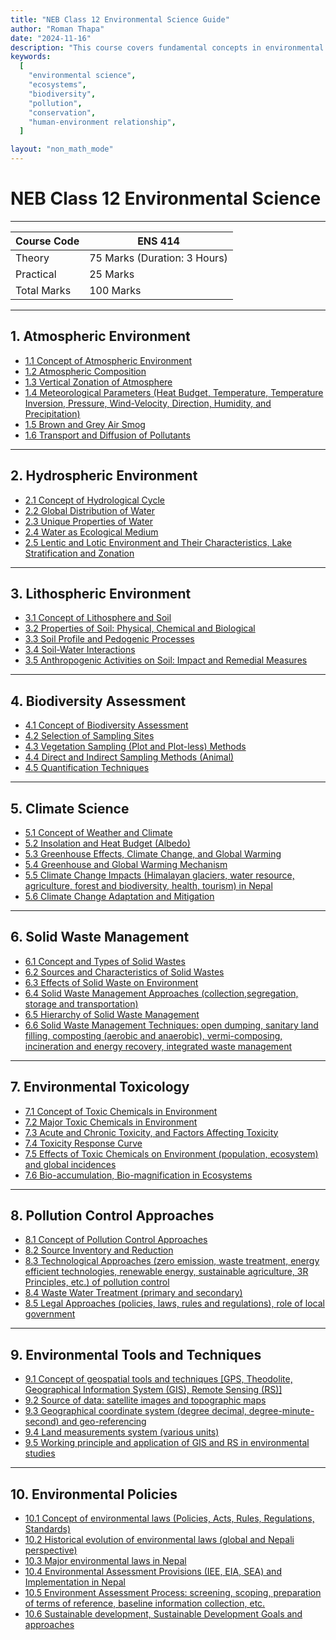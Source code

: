 ```yaml
---
title: "NEB Class 12 Environmental Science Guide"
author: "Roman Thapa"
date: "2024-11-16"
description: "This course covers fundamental concepts in environmental science, including the relationship between humans and the environment, ecosystems, biodiversity, pollution, and conservation efforts."
keywords:
  [
    "environmental science",
    "ecosystems",
    "biodiversity",
    "pollution",
    "conservation",
    "human-environment relationship",
  ]

layout: "non_math_mode"
---
```


# NEB Class 12 Environmental Science

---

| Course Code | ENS 414                      |
| ----------- | ---------------------------- |
| Theory      | 75 Marks (Duration: 3 Hours) |
| Practical   | 25 Marks                     |
| Total Marks | 100 Marks                    |

---

## 1. Atmospheric Environment

- [1.1 Concept of Atmospheric Environment](./atmospheric-environment/concept-of-atmospheric-environment/)
- [1.2 Atmospheric Composition](./atmospheric-environment/atmospheric-composition/)
- [1.3 Vertical Zonation of Atmosphere](./atmospheric-environment/vertical-zonation-of-atmosphere/)
- [1.4 Meteorological Parameters (Heat Budget, Temperature, Temperature Inversion, Pressure, Wind-Velocity, Direction, Humidity, and Precipitation)](./atmospheric-environment/meteorological-parameters/)
- [1.5 Brown and Grey Air Smog](./atmospheric-environment/brown-and-grey-air-smog/)
- [1.6 Transport and Diffusion of Pollutants](./atmospheric-environment/transport-and-diffusion-of-pollutants/)

---

## 2. Hydrospheric Environment

- [2.1 Concept of Hydrological Cycle](./hydrospheric-environment/concept-of-hydrological-cycle/)
- [2.2 Global Distribution of Water](./hydrospheric-environment/global-distribution-of-water/)
- [2.3 Unique Properties of Water](./hydrospheric-environment/unique-properties-of-water/)
- [2.4 Water as Ecological Medium](./hydrospheric-environment/water-as-ecological-medium/)
- [2.5 Lentic and Lotic Environment and Their Characteristics, Lake Stratification and Zonation](./hydrospheric-environment/lentic-and-lotic-environment/)

---

## 3. Lithospheric Environment

- [3.1 Concept of Lithosphere and Soil](./lithospheric-environment/concept-of-lithosphere-and-soil/)
- [3.2 Properties of Soil: Physical, Chemical and Biological](./lithospheric-environment/properties-of-soil/)
- [3.3 Soil Profile and Pedogenic Processes](./lithospheric-environment/soil-profile-and-pedogenic-processes/)
- [3.4 Soil-Water Interactions](./lithospheric-environment/soil-water-interactions/)
- [3.5 Anthropogenic Activities on Soil: Impact and Remedial Measures](./lithospheric-environment/anthropogenic-activities-on-soil/)

---

## 4. Biodiversity Assessment

- [4.1 Concept of Biodiversity Assessment](./biodiversity-assessment/concept-of-biodiversity-assessment/)
- [4.2 Selection of Sampling Sites](./biodiversity-assessment/selection-of-sampling-sites/)
- [4.3 Vegetation Sampling (Plot and Plot-less) Methods](./biodiversity-assessment/vegetation-sampling-methods/)
- [4.4 Direct and Indirect Sampling Methods (Animal)](./biodiversity-assessment/direct-indirect-sampling-methods/)
- [4.5 Quantification Techniques](./biodiversity-assessment/quantification-techniques/)

---

## 5. Climate Science

- [5.1 Concept of Weather and Climate](./climate-science/concept-of-weather-and-climate/)
- [5.2 Insolation and Heat Budget (Albedo)](./climate-science/insolation-and-heat-budget/)
- [5.3 Greenhouse Effects, Climate Change, and Global Warming](./climate-science/greenhouse-effects-climate-change-global-warming/)
- [5.4 Greenhouse and Global Warming Mechanism](./climate-science/greenhouse-and-global-warming-mechanism/)
- [5.5 Climate Change Impacts (Himalayan glaciers, water resource, agriculture, forest and biodiversity, health, tourism) in Nepal](./climate-science/climate-change-impacts-in-nepal/)
- [5.6 Climate Change Adaptation and Mitigation](./climate-science/climate-change-adaptation-and-mitigation/)

---

## 6. Solid Waste Management

- [6.1 Concept and Types of Solid Wastes](./solid-waste-management/concept-and-types/)
- [6.2 Sources and Characteristics of Solid Wastes](./solid-waste-management/sources-and-characteristics/)
- [6.3 Effects of Solid Waste on Environment](./solid-waste-management/effects-on-environment/)
- [6.4 Solid Waste Management Approaches (collection,segregation, storage and transportation)](./solid-waste-management/management-approaches/)
- [6.5 Hierarchy of Solid Waste Management](./solid-waste-management/hierarchy/)
- [6.6 Solid Waste Management Techniques: open dumping, sanitary land filling, composting (aerobic and anaerobic), vermi-composing, incineration and energy recovery, integrated waste management ](./solid-waste-management/management-techniques/)

---

## 7. Environmental Toxicology

- [7.1 Concept of Toxic Chemicals in Environment](./environmental-toxicology/toxic-chemicals/)
- [7.2 Major Toxic Chemicals in Environment](./environmental-toxicology/major-toxic-chemicals/)
- [7.3 Acute and Chronic Toxicity, and Factors Affecting Toxicity](./environmental-toxicology/toxicity-types-factors/)
- [7.4 Toxicity Response Curve](./environmental-toxicology/toxicity-response-curve/)
- [7.5 Effects of Toxic Chemicals on Environment (population, ecosystem) and global incidences](./environmental-toxicology/effects-on-environment/)
- [7.6 Bio-accumulation, Bio-magnification in Ecosystems](./environmental-toxicology/bioaccumulation-biomagnification/)

---

## 8. Pollution Control Approaches

- [8.1 Concept of Pollution Control Approaches](./pollution-control-approaches/concept/)
- [8.2 Source Inventory and Reduction](./pollution-control-approaches/source-inventory-reduction/)
- [8.3 Technological Approaches (zero emission, waste treatment, energy efficient technologies, renewable energy, sustainable agriculture, 3R Principles, etc.) of pollution control](./pollution-control-approaches/technological-approaches/)
- [8.4 Waste Water Treatment (primary and secondary)](./pollution-control-approaches/waste-water-treatment/)
- [8.5 Legal Approaches (policies, laws, rules and regulations), role of local government](./pollution-control-approaches/legal-approaches/)

---

## 9. Environmental Tools and Techniques

- [9.1 Concept of geospatial tools and techniques [GPS, Theodolite, Geographical Information System (GIS), Remote Sensing (RS)]](./environmental-tools-techniques/concept/)
- [9.2 Source of data: satellite images and topographic maps](./environmental-tools-techniques/source-of-data/)
- [9.3 Geographical coordinate system (degree decimal, degree-minute-second) and geo-referencing](./environmental-tools-techniques/geo-coordinate-system/)
- [9.4 Land measurements system (various units)](./environmental-tools-techniques/land-measurements-system/)
- [9.5 Working principle and application of GIS and RS in environmental studies](./environmental-tools-techniques/gis-rs-application/)

---

## 10. Environmental Policies

- [10.1 Concept of environmental laws (Policies, Acts, Rules, Regulations, Standards)](./environmental-policies/concept/)
- [10.2 Historical evolution of environmental laws (global and Nepali perspective)](./environmental-policies/evolution/)
- [10.3 Major environmental laws in Nepal](./environmental-policies/major-laws-nepal/)
- [10.4 Environmental Assessment Provisions (IEE, EIA, SEA) and Implementation in Nepal](./environmental-policies/assessment-provisions/)
- [10.5 Environment Assessment Process: screening, scoping, preparation of terms of reference, baseline information collection, etc.](./environmental-policies/assessment-process/)
- [10.6 Sustainable development, Sustainable Development Goals and approaches](./environmental-policies/sustainable-development/)

